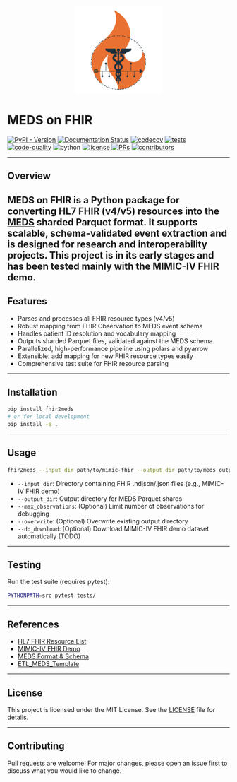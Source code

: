 <p align="center">
  <picture>
    <source media="(prefers-color-scheme: dark)" srcset="static/meds_on_fhir_logo_light.svg">
    <source media="(prefers-color-scheme: light)" srcset="static/meds_on_fhir_logo_light.svg">
    <img width="200" height="200" alt="MEDS Logo" src="static/meds_on_fhir_logo_light.svg">
  </picture>
</p>

# MEDS on FHIR

[![PyPI - Version](https://img.shields.io/pypi/v/fhir2meds)](https://pypi.org/project/fhir2meds/)
[![Documentation Status](https://readthedocs.org/projects/fhir2meds/badge/?version=latest)](https://fhir2meds.readthedocs.io/en/stable/?badge=stable)
[![codecov](https://codecov.io/gh/rvandewater/FHIR_MEDS/branch/main/graph/badge.svg?token=REPO_TOKEN)](https://codecov.io/gh/rvandewater/FHIR_MEDS)
[![tests](https://github.com/rvandewater/FHIR_MEDS/actions/workflows/tests.yaml/badge.svg)](https://github.com/rvandewater/FHIR_MEDS/actions/workflows/tests.yml)
[![code-quality](https://github.com/rvandewater/FHIR_MEDS/actions/workflows/code-quality-main.yaml/badge.svg)](https://github.com/rvandewater/FHIR_MEDS/actions/workflows/code-quality-main.yaml)
![python](https://img.shields.io/badge/-Python_3.12-blue?logo=python&logoColor=white)
[![license](https://img.shields.io/badge/License-MIT-green.svg?labelColor=gray)](https://github.com/rvandewater/FHIR_MEDS#license)
[![PRs](https://img.shields.io/badge/PRs-welcome-brightgreen.svg)](https://github.com/rvandewater/FHIR_MEDS/pulls)
[![contributors](https://img.shields.io/github/contributors/rvandewater/FHIR_MEDS.svg)](https://github.com/rvandewater/FHIR_MEDS/graphs/contributors)

---

## Overview

**MEDS on FHIR** is a Python package for converting HL7 FHIR (v4/v5) resources into the [MEDS](https://github.com/Medical-Event-Data-Standard/meds) sharded Parquet 
format. It supports scalable, schema-validated event extraction and is designed for research and interoperability projects.
This project is in its early stages and has been tested mainly with the MIMIC-IV FHIR demo.
---

## Features
- Parses and processes all FHIR resource types (v4/v5)
- Robust mapping from FHIR Observation to MEDS event schema
- Handles patient ID resolution and vocabulary mapping
- Outputs sharded Parquet files, validated against the MEDS schema
- Parallelized, high-performance pipeline using polars and pyarrow
- Extensible: add mapping for new FHIR resource types easily
- Comprehensive test suite for FHIR resource parsing

---

## Installation

```bash
pip install fhir2meds
# or for local development
pip install -e .
```

---

## Usage

```bash
fhir2meds --input_dir path/to/mimic-fhir --output_dir path/to/meds_output --max_observations 100
```

- `--input_dir`: Directory containing FHIR .ndjson/.json files (e.g., MIMIC-IV FHIR demo)
- `--output_dir`: Output directory for MEDS Parquet shards
- `--max_observations`: (Optional) Limit number of observations for debugging
- `--overwrite`: (Optional) Overwrite existing output directory
- `--do_download`: (Optional) Download MIMIC-IV FHIR demo dataset automatically (TODO)

---

## Testing

Run the test suite (requires pytest):

```bash
PYTHONPATH=src pytest tests/
```

---

## References
- [HL7 FHIR Resource List](https://www.hl7.org/fhir/resourcelist.html)
- [MIMIC-IV FHIR Demo](https://physionet.org/content/mimic-iv-fhir-demo/2.0/)
- [MEDS Format & Schema](https://github.com/Medical-Event-Data-Standard/meds)
- [ETL_MEDS_Template](https://github.com/Medical-Event-Data-Standard/ETL_MEDS_Template)

---

## License

This project is licensed under the MIT License. See the [LICENSE](LICENSE) file for details.

---

## Contributing

Pull requests are welcome! For major changes, please open an issue first to discuss what you would like to change. 
